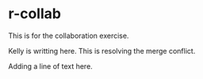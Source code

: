 # r-collab

This is for the collaboration exercise.

Kelly is writting here. This is resolving the merge conflict.

Adding a line of text here.